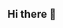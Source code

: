 ## Hi there 👋

<!--
**chaudharyvk/chaudharyvk** is a ✨ _special_ ✨ repository because its `README.md` (this file) appears on your GitHub profile.

Here are some ideas to get you started:

# Hi there 👋  
🔭 I’m Virender Chaudhary  
🇩🇪 I'm living in beautiful Nürnberg, Germany  
🏢 I’m currently working as a Senior Software Engineer  
🌱 I’m passionate about building scalable backend systems with .NET and Python  
🤖 I'm preparing to transition into AI engineering and machine learning (NLP & LLMs)  
🚀 I’ve worked across domains like investment banking, core banking, market intelligence, and nuclear safeguards  
🧠 I focus on Clean Code, Domain-Driven Design, and distributed microservices architecture  
📦 I have deep experience with Docker, Kubernetes, Oracle, PostgreSQL, BigQuery, GCP, and data pipelines  
📚 I love to learn and share knowledge through collaboration and mentoring  
📫 How to reach me: [LinkedIn](www.linkedin.com/in/virenderchaudhary)  
😄 Pronouns: he/him/his  
⚡ Fun fact: I’m a long-time .NET developer who also loves Python, WPF, and systems design  

